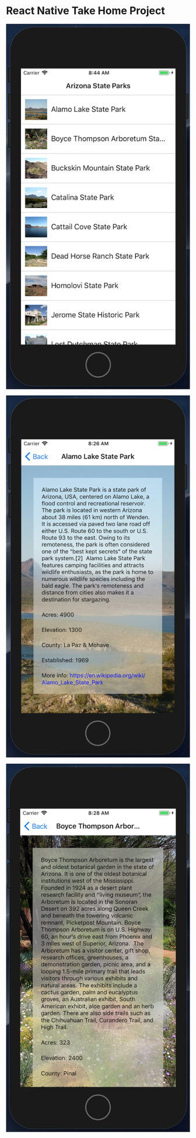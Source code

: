 # React Native Take Home Project

![alt text](https://github.com/dabootski/rn-take-home/blob/master/list-view.png?raw=true)

![alt text](https://github.com/dabootski/rn-take-home/blob/master/detail-view.png?raw=true)

![alt text](https://github.com/dabootski/rn-take-home/blob/master/detail-view-scroll.png?raw=true)
